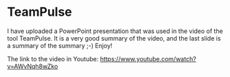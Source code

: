 TeamPulse
=========
I have uploaded a PowerPoint presentation that was used in the video of the tool TeamPulse. It is a very good summary of the video, and the last slide is a summary of the summary ;-)
Enjoy!

The link to the video in Youtube:
https://www.youtube.com/watch?v=AWvNqh8wZko
